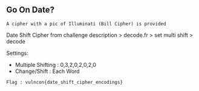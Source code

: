 ## Go On Date?
```
A cipher with a pic of Illuminati (Bill Cipher) is provided
```
Date Shift Cipher from challenge description  > decode.fr > set multi shift > decode


Settings:
- Multiple Shifting : 0,3,2,0,2,0,2,0
- Change/Shift : Each Word

```
Flag : vulncon{date_shift_cipher_encodings}
```

